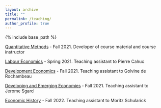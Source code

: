 ```yaml
---
layout: archive
title: ""
permalink: /teaching/
author_profile: true
---
```


{% include base_path %}

<ins>Quantitative Methods</ins> - Fall 2021.
Developer of course material and course instructor

<ins>Labour Economics</ins> - Spring 2021.
Teaching assistant to Pierre Cahuc

<ins>Development Economics</ins> - Fall 2021.
Teaching assistant to Golvine de Rochambeau

<ins>Developing and Emerging Economies</ins> - Fall 2021.
Teaching assistant to Jerome Sgard

<ins>Economic History</ins> - Fall 2022.
Teaching assistant to Moritz Schularick